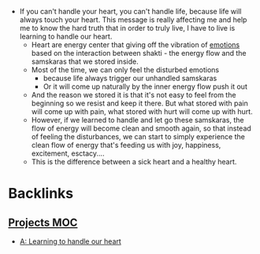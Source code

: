 - If you can't handle your heart, you can't handle life, because life will always touch your heart. This message is really affecting me and help me to know the hard truth that in order to truly live, I have to live is learning to handle our heart. 
    - Heart are energy center that giving off the vibration of [emotions](<emotions.md>) based on the interaction between shakti - the energy flow and the samskaras that we stored inside.
    - Most of the time, we can only feel the disturbed emotions 
        - because life always trigger our unhandled samskaras 
        - Or it will come up naturally by the inner energy flow push it out
    - And the reason we stored it is that it's not easy to feel from the beginning so we resist and keep it there.  But what stored with pain will come up with pain, what stored with hurt will come up with hurt.
    - However, if we learned to handle and let go these samskaras, the flow of energy will become clean and smooth again, so that instead of feeling the disturbances, we can start to simply experience the clean flow of energy that's feeding us with joy, happiness, excitement, esctacy.... 
    - This is the difference between a sick heart and a healthy heart.

# Backlinks
## [Projects MOC](<Projects MOC.md>)
- [A: Learning to handle our heart](<A: Learning to handle our heart.md>)

